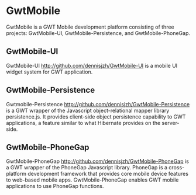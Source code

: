 GwtMobile
============

GwtMobile is a GWT Mobile development platform consisting of three projects: GwtMobile-UI, GwtMobile-Persistence, and GwtMobile-PhoneGap.


GwtMobile-UI
------------

GwtMobile-UI <http://github.com/dennisjzh/GwtMobile-UI> is a mobile UI widget system for GWT application.

GwtMobile-Persistence
---------------------

Gwtmobile-Persistence <http://github.com/dennisjzh/GwtMobile-Persistence> is a GWT wrapper of the Javascript object-relational mapper library persistence.js. It provides client-side object persistence capability to GWT applications, a feature similar to what Hibernate provides on the server-side.

GwtMobile-PhoneGap
------------------

GwtMobile-PhoneGap <http://github.com/dennisjzh/GwtMobile-PhoneGap> is a GWT wrapper of the PhoneGap Javascript library. PhoneGap is a cross-platform development framework that provides core mobile device features to web-based mobile apps. GwtMobile-PhoneGap enables GWT mobile applications to use PhoneGap functions.
